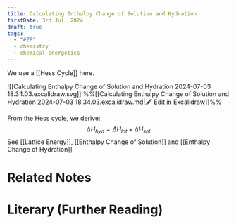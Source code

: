 ```yaml
---
title: Calculating Enthalpy Change of Solution and Hydration
firstDate: 3rd Jul, 2024
draft: true
tags:
  - "#ZP"
  - chemistry
  - chemical-energetics
---
```

We use a [[Hess Cycle]] here.

![[Calculating Enthalpy Change of Solution and Hydration 2024-07-03 18.34.03.excalidraw.svg]]
%%[[Calculating Enthalpy Change of Solution and Hydration 2024-07-03 18.34.03.excalidraw.md|🖋 Edit in Excalidraw]]%%

From the Hess cycle, we derive:
$$\Delta H_{hyd} = \Delta H_{lat} + \Delta H_{sol}$$
See [[Lattice Energy]], [[Enthalpy Change of Solution]] and [[Enthalpy Change of Hydration]]

# Related Notes


# Literary (Further Reading)
